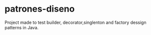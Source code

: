 # patrones-diseno
Project made to test builder, decorator,singlenton and factory dessign patterns in Java.
